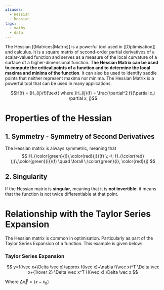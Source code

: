 ```yaml
---
aliases:
  - Hessian
  - hessian
tags:
  - maths
  - data
---
```


The Hessian [[Matrices|Matrix]] is a powerful tool used in [[Optimisation]] and calculus. It is a square matrix of second-order partial derivatives of a scalar-valued function and serves as a measure of the local curvature of a surface of a higher-dimensional function. **The Hessian Matrix can be used to compute the critical points of a function and to determine the local maxima and minima of the function**. It can also be used to identify saddle points that neither represent maxima nor minima. The Hessian Matrix is a powerful tool that can be used in many applications.

$$H(f) = [H_{ij}(f)]\text{ where }H_{ij}(f) = \frac{\partial^2 f}{\partial x_i \partial x_j}$$

# Properties of the Hessian

## 1. Symmetry - Symmetry of Second Derivatives

The Hessian matrix is always symmetric, meaning that $$
H_{\color{green}{i}\,\color{red}{j}}(f) \;=\; 
H_{\color{red}{j}\,\color{green}{i}}(f) 
\quad \forall \,\color{green}{i}, \color{red}{j}
$$


## 2. Singularity

If the Hessian matrix is **singular**, meaning that it is **not invertible**: it means that the function is not twice differentiable at that point.

# Relationship with the Taylor Series Expansion

The Hessian matrix is common in optimisation. Particularly as part of the Taylor Series Expansion of a function. This example is given below:

### Taylor Series Expansion

$$ y=f(\vec x+\Delta \vec x)\approx f(\vec x)+\nabla f(\vec x)^T \Delta \vec x+{1\over 2} \Delta \vec x^T H(\vec x) \Delta \vec x $$

Where $\Delta \vec x = (x-x_0)$